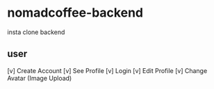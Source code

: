 # nomadcoffee-backend

insta clone backend

## user
[v] Create Account
[v] See Profile
[v] Login
[v] Edit Profile
[v] Change Avatar (Image Upload)



